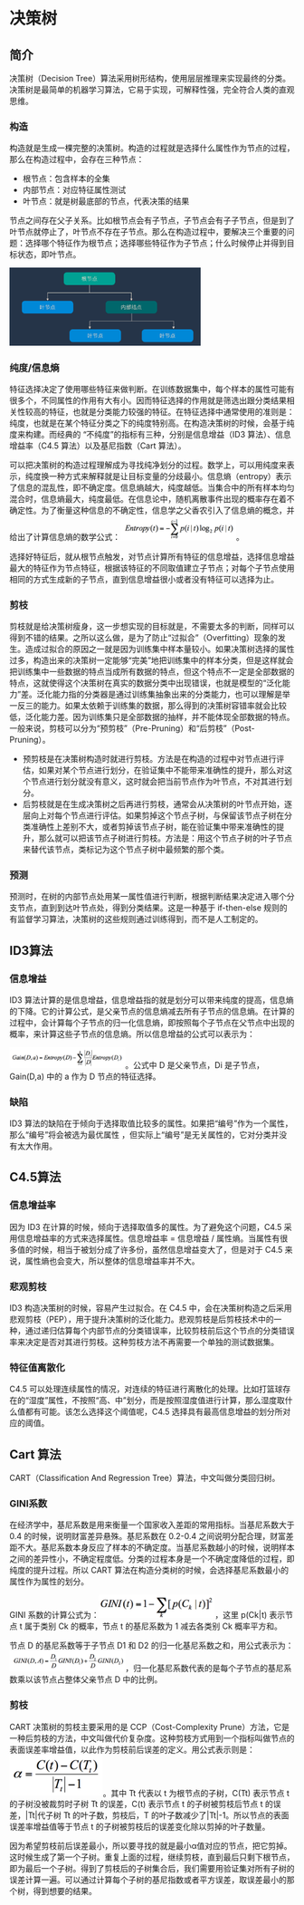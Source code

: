 # 决策树

## 简介

决策树（Decision Tree）算法采用树形结构，使用层层推理来实现最终的分类。决策树是最简单的机器学习算法，它易于实现，可解释性强，完全符合人类的直观思维。

### 构造

构造就是生成一棵完整的决策树。构造的过程就是选择什么属性作为节点的过程，那么在构造过程中，会存在三种节点：

- 根节点：包含样本的全集
- 内部节点：对应特征属性测试
- 叶节点：就是树最底部的节点，代表决策的结果

节点之间存在父子关系。比如根节点会有子节点，子节点会有子子节点，但是到了叶节点就停止了，叶节点不存在子节点。那么在构造过程中，要解决三个重要的问题：选择哪个特征作为根节点；选择哪些特征作为子节点；什么时候停止并得到目标状态，即叶节点。

<img src="figures/image-20200321111531447.png" alt="image-20200321111531447" style="zoom:33%;" />

### 纯度/信息熵

特征选择决定了使用哪些特征来做判断。在训练数据集中，每个样本的属性可能有很多个，不同属性的作用有大有小。因而特征选择的作用就是筛选出跟分类结果相关性较高的特征，也就是分类能力较强的特征。在特征选择中通常使用的准则是：纯度，也就是在某个特征分类之下的纯度特别高。在构造决策树的时候，会基于纯度来构建。而经典的 “不纯度”的指标有三种，分别是信息增益（ID3 算法）、信息增益率（C4.5 算法）以及基尼指数（Cart 算法）。

可以把决策树的构造过程理解成为寻找纯净划分的过程。数学上，可以用纯度来表示，纯度换一种方式来解释就是让目标变量的分歧最小。信息熵（entropy）表示了信息的混乱性，即不确定度。信息熵越大，纯度越低。当集合中的所有样本均匀混合时，信息熵最大，纯度最低。在信息论中，随机离散事件出现的概率存在着不确定性。为了衡量这种信息的不确定性，信息学之父香农引入了信息熵的概念，并给出了计算信息熵的数学公式：<img src="figures/image-20210206201945810.png" alt="image-20210206201945810" style="zoom:20%;" />。

选择好特征后，就从根节点触发，对节点计算所有特征的信息增益，选择信息增益最大的特征作为节点特征，根据该特征的不同取值建立子节点；对每个子节点使用相同的方式生成新的子节点，直到信息增益很小或者没有特征可以选择为止。

### 剪枝

剪枝就是给决策树瘦身，这一步想实现的目标就是，不需要太多的判断，同样可以得到不错的结果。之所以这么做，是为了防止“过拟合”（Overfitting）现象的发生。造成过拟合的原因之一就是因为训练集中样本量较小。如果决策树选择的属性过多，构造出来的决策树一定能够“完美”地把训练集中的样本分类，但是这样就会把训练集中一些数据的特点当成所有数据的特点，但这个特点不一定是全部数据的特点，这就使得这个决策树在真实的数据分类中出现错误，也就是模型的“泛化能力”差。泛化能力指的分类器是通过训练集抽象出来的分类能力，也可以理解是举一反三的能力。如果太依赖于训练集的数据，那么得到的决策树容错率就会比较低，泛化能力差。因为训练集只是全部数据的抽样，并不能体现全部数据的特点。一般来说，剪枝可以分为“预剪枝”（Pre-Pruning）和“后剪枝”（Post-Pruning）。

- 预剪枝是在决策树构造时就进行剪枝。方法是在构造的过程中对节点进行评估，如果对某个节点进行划分，在验证集中不能带来准确性的提升，那么对这个节点进行划分就没有意义，这时就会把当前节点作为叶节点，不对其进行划分。
- 后剪枝就是在生成决策树之后再进行剪枝，通常会从决策树的叶节点开始，逐层向上对每个节点进行评估。如果剪掉这个节点子树，与保留该节点子树在分类准确性上差别不大，或者剪掉该节点子树，能在验证集中带来准确性的提升，那么就可以把该节点子树进行剪枝。方法是：用这个节点子树的叶子节点来替代该节点，类标记为这个节点子树中最频繁的那个类。

### 预测

预测时，在树的内部节点处用某一属性值进行判断，根据判断结果决定进入哪个分支节点，直到到达叶节点处，得到分类结果。这是一种基于 if-then-else 规则的有监督学习算法，决策树的这些规则通过训练得到，而不是人工制定的。

## ID3算法

### 信息增益

ID3  算法计算的是信息增益，信息增益指的就是划分可以带来纯度的提高，信息熵的下降。它的计算公式，是父亲节点的信息熵减去所有子节点的信息熵。在计算的过程中，会计算每个子节点的归一化信息熵，即按照每个子节点在父节点中出现的概率，来计算这些子节点的信息熵。所以信息增益的公式可以表示为：

<img src="figures/image-20210206202543141.png" alt="image-20210206202543141" style="zoom:20%;" />。公式中 D 是父亲节点，Di 是子节点，Gain(D,a) 中的 a 作为 D 节点的特征选择。

### 缺陷

 ID3 算法的缺陷在于倾向于选择取值比较多的属性。如果把“编号”作为一个属性，那么“编号”将会被选为最优属性 ，但实际上“编号”是无关属性的，它对分类并没有太大作用。

## C4.5算法

### 信息增益率

因为 ID3 在计算的时候，倾向于选择取值多的属性。为了避免这个问题，C4.5 采用信息增益率的方式来选择属性。信息增益率 = 信息增益 / 属性熵。当属性有很多值的时候，相当于被划分成了许多份，虽然信息增益变大了，但是对于 C4.5 来说，属性熵也会变大，所以整体的信息增益率并不大。

### 悲观剪枝

ID3 构造决策树的时候，容易产生过拟合。在 C4.5 中，会在决策树构造之后采用悲观剪枝（PEP），用于提升决策树的泛化能力。悲观剪枝是后剪枝技术中的一种，通过递归估算每个内部节点的分类错误率，比较剪枝前后这个节点的分类错误率来决定是否对其进行剪枝。这种剪枝方法不再需要一个单独的测试数据集。

### 特征值离散化

C4.5 可以处理连续属性的情况，对连续的特征进行离散化的处理。比如打篮球存在的“湿度”属性，不按照“高、中”划分，而是按照湿度值进行计算，那么湿度取什么值都有可能。该怎么选择这个阈值呢，C4.5 选择具有最高信息增益的划分所对应的阈值。

## Cart 算法

CART（Classification And Regression Tree）算法，中文叫做分类回归树。

### GINI系数

在经济学中，基尼系数是用来衡量一个国家收入差距的常用指标。当基尼系数大于 0.4 的时候，说明财富差异悬殊。基尼系数在 0.2-0.4  之间说明分配合理，财富差距不大。基尼系数本身反应了样本的不确定度。当基尼系数越小的时候，说明样本之间的差异性小，不确定程度低。分类的过程本身是一个不确定度降低的过程，即纯度的提升过程。所以 CART 算法在构造分类树的时候，会选择基尼系数最小的属性作为属性的划分。

GINI 系数的计算公式为：<img src="figures/image-20210206210548612.png" alt="image-20210206210548612" style="zoom:20%;" />，这里 p(Ck|t) 表示节点 t 属于类别 Ck 的概率，节点 t 的基尼系数为 1 减去各类别 Ck 概率平方和。

节点 D 的基尼系数等于子节点 D1 和 D2 的归一化基尼系数之和，用公式表示为：<img src="figures/image-20210206210729183.png" alt="image-20210206210729183" style="zoom:20%;" />，归一化基尼系数代表的是每个子节点的基尼系数乘以该节点占整体父亲节点 D 中的比例。

### 剪枝

CART 决策树的剪枝主要采用的是 CCP（Cost-Complexity Prune）方法，它是一种后剪枝的方法，中文叫做代价复杂度。这种剪枝方式用到一个指标叫做节点的表面误差率增益值，以此作为剪枝前后误差的定义。用公式表示则是：<img src="figures/image-20210206211255057.png" alt="image-20210206211255057" style="zoom:20%;" />。其中 Tt 代表以 t  为根节点的子树，C(Tt) 表示节点 t 的子树没被裁剪时子树 Tt 的误差，C(t) 表示节点 t 的子树被剪枝后节点 t  的误差，|Tt|代子树 Tt 的叶子数，剪枝后，T 的叶子数减少了|Tt|-1。所以节点的表面误差率增益值等于节点 t  的子树被剪枝后的误差变化除以剪掉的叶子数量。

因为希望剪枝前后误差最小，所以要寻找的就是最小α值对应的节点，把它剪掉。这时候生成了第一个子树。重复上面的过程，继续剪枝，直到最后只剩下根节点，即为最后一个子树。得到了剪枝后的子树集合后，我们需要用验证集对所有子树的误差计算一遍。可以通过计算每个子树的基尼指数或者平方误差，取误差最小的那个树，得到想要的结果。